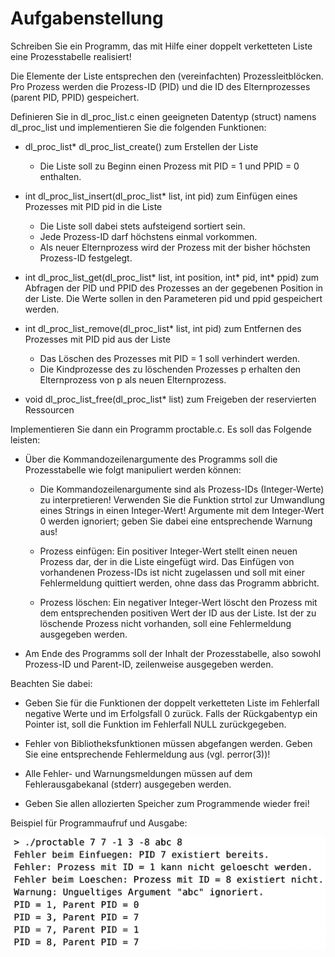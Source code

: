 # Aufgabenstellung

Schreiben Sie ein Programm, das mit Hilfe einer doppelt verketteten Liste eine Prozesstabelle realisiert!

Die Elemente der Liste entsprechen den (vereinfachten) Prozessleitblöcken. Pro Prozess werden die Prozess-ID (PID) und die ID des Elternprozesses (parent PID, PPID) gespeichert.

Definieren Sie in dl_proc_list.c einen geeigneten Datentyp (struct) namens dl_proc_list und implementieren Sie die folgenden Funktionen:

- dl_proc_list* dl_proc_list_create() zum Erstellen der Liste
  - Die Liste soll zu Beginn einen Prozess mit PID = 1 und PPID = 0 enthalten.
  
- int dl_proc_list_insert(dl_proc_list* list, int pid) zum Einfügen eines Prozesses mit PID pid in die Liste
  - Die Liste soll dabei stets aufsteigend sortiert sein.
  - Jede Prozess-ID darf höchstens einmal vorkommen.
  - Als neuer Elternprozess wird der Prozess mit der bisher höchsten Prozess-ID festgelegt.
  
- int dl_proc_list_get(dl_proc_list* list, int position, int* pid, int* ppid) zum Abfragen der PID und PPID des Prozesses an der gegebenen Position in der Liste. Die Werte sollen in den Parameteren pid und ppid gespeichert werden.

- int dl_proc_list_remove(dl_proc_list* list, int pid) zum Entfernen des Prozesses mit PID pid aus der Liste
  - Das Löschen des Prozesses mit PID = 1 soll verhindert werden.
  - Die Kindprozesse des zu löschenden Prozesses p erhalten den Elternprozess von p als neuen Elternprozess.
  
- void dl_proc_list_free(dl_proc_list* list) zum Freigeben der reservierten Ressourcen

Implementieren Sie dann ein Programm proctable.c. Es soll das Folgende leisten:

- Über die Kommandozeilenargumente des Programms soll die Prozesstabelle wie folgt manipuliert werden können:
  - Die Kommandozeilenargumente sind als Prozess-IDs (Integer-Werte) zu interpretieren! Verwenden Sie die Funktion strtol zur Umwandlung eines Strings in einen Integer-Wert! Argumente mit dem Integer-Wert 0 werden ignoriert; geben Sie dabei eine entsprechende Warnung aus!
  
  - Prozess einfügen: Ein positiver Integer-Wert stellt einen neuen Prozess dar, der in die Liste eingefügt wird. Das Einfügen von vorhandenen Prozess-IDs ist nicht zugelassen und soll mit einer Fehlermeldung quittiert werden, ohne dass das Programm abbricht.
  
  - Prozess löschen: Ein negativer Integer-Wert löscht den Prozess mit dem entsprechenden positiven Wert der ID aus der Liste. Ist der zu löschende Prozess nicht vorhanden, soll eine Fehlermeldung ausgegeben werden.
  
- Am Ende des Programms soll der Inhalt der Prozesstabelle, also sowohl Prozess-ID und Parent-ID, zeilenweise ausgegeben werden.

Beachten Sie dabei:

- Geben Sie für die Funktionen der doppelt verketteten Liste im Fehlerfall negative Werte und im Erfolgsfall 0 zurück. Falls der Rückgabentyp ein Pointer ist, soll die Funktion im Fehlerfall NULL zurückgegeben.

- Fehler von Bibliotheksfunktionen müssen abgefangen werden. Geben Sie eine entsprechende Fehlermeldung aus (vgl. perror(3))!

- Alle Fehler- und Warnungsmeldungen müssen auf dem Fehlerausgabekanal (stderr) ausgegeben werden.

- Geben Sie allen allozierten Speicher zum Programmende wieder frei!

Beispiel für Programmaufruf und Ausgabe:

![alt text](https://github.com/kfc-manager/uebung-2-prozessliste/blob/main/Screenshot.png?raw=true)
